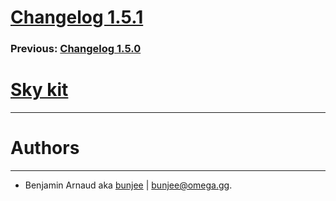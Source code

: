 # [Changelog 1.5.1](http://omega.gg/Sky/changes/1.5.1.html)

### Previous: [Changelog 1.5.0](1.5.0.html)

# [Sky kit](http://omega.gg/Sky)
---

# Authors
---

- Benjamin Arnaud aka [bunjee](http://bunjee.me) | <bunjee@omega.gg>.
